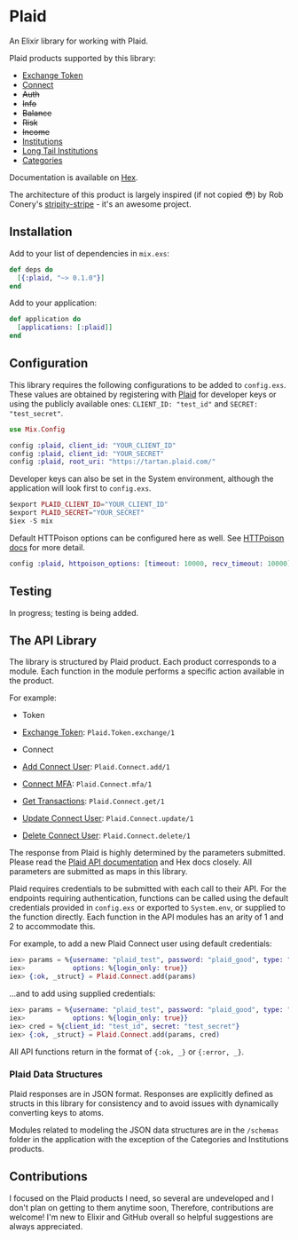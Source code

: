 # Plaid

An Elixir library for working with Plaid.

Plaid products supported by this library:

* [Exchange Token](https://plaid.com/docs/quickstart/#-exchange_token-endpoint)
* [Connect](https://plaid.com/docs/api/#connect)
* ~~Auth~~
* ~~Info~~
* ~~Balance~~
* ~~Risk~~
* ~~Income~~
* [Institutions](https://plaid.com/docs/api/#institutions)
* [Long Tail Institutions](https://plaid.com/docs/api/#long-tail-institutions)
* [Categories](https://plaid.com/docs/api/#categories)

Documentation is available on [Hex](https://hexdocs.pm/plaid_elixir/0.1.0).

The architecture of this product is largely inspired (if not copied :flushed:) by Rob Conery's [stripity-stripe](https://github.com/robconery/stripity-stripe) - it's an awesome project.

## Installation

Add to your list of dependencies in `mix.exs`:

```elixir
def deps do
  [{:plaid, "~> 0.1.0"}]
end
```

Add to your application:

```elixir
def application do
  [applications: [:plaid]]
end
```

## Configuration

This library requires the following configurations to be added to `config.exs`.
These values are obtained by registering with [Plaid](https://dashboard.plaid.com/signup/) for developer keys
or using the publicly available ones: `CLIENT_ID: "test_id"` and `SECRET: "test_secret"`.
```elixir
use Mix.Config

config :plaid, client_id: "YOUR_CLIENT_ID"
config :plaid, client_id: "YOUR_SECRET"
config :plaid, root_uri: "https://tartan.plaid.com/"
```
Developer keys can also be set in the System environment, although the application will
look first to `config.exs`.
```elixir
$export PLAID_CLIENT_ID="YOUR_CLIENT_ID"
$export PLAID_SECRET="YOUR_SECRET"
$iex -S mix
```

Default HTTPoison options can be configured here as well. See [HTTPoison docs](https://github.com/edgurgel/httpoison) for more detail.
```elixir
config :plaid, httpoison_options: [timeout: 10000, recv_timeout: 10000]
```

## Testing

In progress; testing is being added.

## The API Library

The library is structured by Plaid product. Each product corresponds to a module.
Each function in the module performs a specific action available in the product.

For example:

* Token
 * [Exchange Token](https://plaid.com/docs/quickstart/#-exchange_token-endpoint): `Plaid.Token.exchange/1`

* Connect
 * [Add Connect User](https://plaid.com/docs/api/#add-connect-user): `Plaid.Connect.add/1`
 * [Connect MFA](https://plaid.com/docs/api/#connect-mfa): `Plaid.Connect.mfa/1`
 * [Get Transactions](https://plaid.com/docs/api/#get-transactions): `Plaid.Connect.get/1`
 * [Update Connect User](https://plaid.com/docs/api/#update-connect-user): `Plaid.Connect.update/1`
 * [Delete Connect User](https://plaid.com/docs/api/#delete-connect-user): `Plaid.Connect.delete/1`

The response from Plaid is highly determined by the parameters submitted. Please read
the [Plaid API documentation](https://plaid.com/docs/api) and Hex docs closely.
All parameters are submitted as maps in this library.

Plaid requires credentials to be submitted with each call to their API.
For the endpoints requiring authentication, functions can be called using the
default credentials provided in `config.exs` or exported to `System.env`,
or supplied to the function directly. Each function in the API modules has an
arity of 1 and 2 to accommodate this.

For example, to add a new Plaid Connect user using default credentials:
```elixir
iex> params = %{username: "plaid_test", password: "plaid_good", type: "wells",
iex>            options: %{login_only: true}}
iex> {:ok, _struct} = Plaid.Connect.add(params)
```
...and to add using supplied credentials:
```elixir
iex> params = %{username: "plaid_test", password: "plaid_good", type: "wells",
iex>            options: %{login_only: true}}
iex> cred = %{client_id: "test_id", secret: "test_secret"}
iex> {:ok, _struct} = Plaid.Connect.add(params, cred)
```

All API functions return in the format of `{:ok, _}` or `{:error, _}`.

### Plaid Data Structures

Plaid responses are in JSON format. Responses are explicitly defined as structs
in this library for consistency and to avoid issues with dynamically converting
keys to atoms.

Modules related to modeling the JSON data structures are in the `/schemas` folder
in the application with the exception of the Categories and Institutions products.

## Contributions

I focused on the Plaid products I need, so several are undeveloped and I don't plan
on getting to them anytime soon, Therefore, contributions are welcome! I'm new to
Elixir and GitHub overall so helpful suggestions are always appreciated.
